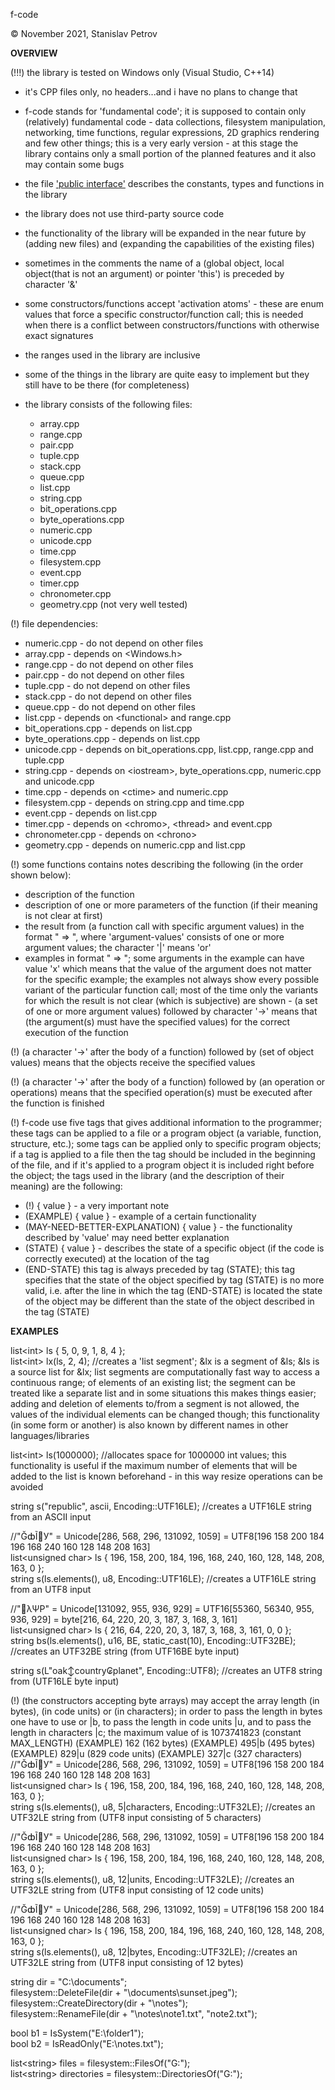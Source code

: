 f-code

© November 2021, Stanislav Petrov

**OVERVIEW** 

(!!!) the library is tested on Windows only (Visual Studio, C++14)

- it's CPP files only, no headers...and i have no plans to change that

- f-code stands for 'fundamental code'; it is supposed to contain only (relatively) fundamental code - data collections, filesystem manipulation, networking, time functions, regular expressions, 2D graphics rendering and few other things; this is a very early version - at this stage the library contains only a small portion of the planned features and it also may contain some bugs

- the file ['public interface'](https://github.com/StanislavPetrov15/f-code/blob/main/Public%20interface) describes the constants, types and functions in the library 

- the library does not use third-party source code

- the functionality of the library will be expanded in the near future by (adding new files) and (expanding the capabilities of the existing files)

- sometimes in the comments the name of a (global object, local object(that is not an argument) or pointer 'this') is preceded by character '&'

- some constructors/functions accept 'activation atoms' - these are enum values that force a specific constructor/function call; this is needed when there is a
    conflict between constructors/functions with otherwise exact signatures

- the ranges used in the library are inclusive

- some of the things in the library are quite easy to implement but they still have to be there (for completeness)

- the library consists of the following files:
  - array.cpp
  - range.cpp
  - pair.cpp
  - tuple.cpp
  - stack.cpp
  - queue.cpp
  - list.cpp
  - string.cpp
  - bit_operations.cpp
  - byte_operations.cpp
  - numeric.cpp
  - unicode.cpp 
  - time.cpp
  - filesystem.cpp
  - event.cpp
  - timer.cpp
  - chronometer.cpp
  - geometry.cpp (not very well tested)

(!) file dependencies:
- numeric.cpp - do not depend on other files
- array.cpp - depends on <Windows.h>
- range.cpp - do not depend on other files
- pair.cpp - do not depend on other files
- tuple.cpp - do not depend on other files
- stack.cpp - do not depend on other files
- queue.cpp - do not depend on other files
- list.cpp - depends on \<functional\> and range.cpp
- bit_operations.cpp - depends on list.cpp
- byte_operations.cpp - depends on list.cpp
- unicode.cpp - depends on bit_operations.cpp, list.cpp, range.cpp and tuple.cpp
- string.cpp - depends on \<iostream\>, byte_operations.cpp, numeric.cpp and unicode.cpp
- time.cpp - depends on \<ctime\> and numeric.cpp
- filesystem.cpp - depends on string.cpp and time.cpp
- event.cpp - depends on list.cpp
- timer.cpp - depends on \<chromo\>, \<thread\> and event.cpp
- chronometer.cpp - depends on \<chrono\> 
- geometry.cpp - depends on numeric.cpp and list.cpp

(!) some functions contains notes describing the following (in the order shown below):
- description of the function
- description of one or more parameters of the function (if their meaning is not clear at first)
- the result from (a function call with specific argument values) in the format "<argument-values> => <result>",
  where 'argument-values' consists of one or more argument values; the character '|' means 'or'
- examples in format "<function-call> => <result>"; some arguments in the example can have value 'x' which means that the value of the argument
  does not matter for the specific example; the examples not always show every possible variant of the particular function call; most of the time
  only the variants for which the result is not clear (which is subjective) are shown - (a set of one or more argument values) followed by character '->' means that (the   argument(s) must have the specified values) for the correct execution of the function

(!) (a character '->' after the body of a function) followed by (set of object values) means that the objects receive the specified values

(!) (a character '->' after the body of a function) followed by (an operation or operations) means that the specified operation(s) must be executed after
    the function is finished

(!) f-code use five tags that gives additional information to the programmer; these tags can be applied to a file or
    a program object (a variable, function, structure, etc.); some tags can be applied only to specific program objects;
    if a tag is applied to a file then the tag should be included in the beginning of the file, and if it's applied to a program object it is included right before the object; the tags used in the library (and the description of their meaning) are the following:
   - (!) { value } - a very important note
   - (EXAMPLE) { value }  - example of a certain functionality  
   - (MAY-NEED-BETTER-EXPLANATION) { value } - the functionality described by 'value' may need better explanation  
   - (STATE) { value } - describes the state of a specific object  (if the code is correctly executed) at the location of the tag  
   - (END-STATE) this tag is always preceded by tag (STATE); this tag specifies that the state of the object specified by tag (STATE) is no more valid, i.e. after the line in  which the tag (END-STATE) is located the state of the object may be different than the state of the object described in the tag (STATE)

**EXAMPLES**
	
list\<int> ls { 5, 0, 9, 1, 8, 4 };  
list\<int> lx(ls, 2, 4); //creates a 'list segment'; &lx is a segment of &ls; &ls is a source list for &lx; list segments are computationally fast way to access a continuous range; of elements of an existing list; the segment can be treated like a separate list and in some situations this makes things easier; adding and deletion of elements to/from a segment is not allowed, the values of the individual elements can be changed though; this functionality (in some form or another) is also known by different names in other languages/libraries  
		
list\<int> ls(1000000); //allocates space for 1000000 int values; this functionality is useful if the maximum number of elements that will be added to the list is known beforehand - in this way resize operations can be avoided 

string s("republic", ascii, Encoding::UTF16LE); //creates a UTF16LE string from an ASCII input  

//"ĞȸĨ𠀔У" = Unicode[286, 568, 296, 131092, 1059] = UTF8[196 158 200 184 196 168 240 160 128 148 208 163]  
list\<unsigned char> ls { 196, 158, 200, 184, 196, 168, 240, 160, 128, 148, 208, 163, 0 };  
string s(ls.elements(), u8, Encoding::UTF16LE); //creates a UTF16LE string from an UTF8 input  

//"𠀔λΨΡ" = Unicode[131092, 955, 936, 929] = UTF16[55360, 56340, 955, 936, 929] = byte[216, 64, 220, 20, 3, 187, 3, 168, 3, 161]  
list\<unsigned char> ls { 216, 64, 220, 20, 3, 187, 3, 168, 3, 161, 0, 0 };  
string bs(ls.elements(), u16, BE, static_cast<unsigned int>(10), Encoding::UTF32BE); //creates an UTF32BE string (from UTF16BE byte input)  

string s(L"oak↕country₢planet", Encoding::UTF8); //creates an UTF8 string from (UTF16LE byte input)

(!) (the constructors accepting byte arrays) may accept the array length (in bytes), (in code units) or (in characters); in order to pass
        the length in bytes one have to use <N> or <N>|b, to pass the length in code units <N>|u, and to pass the length in characters <N>|c;
		the maximum value of <N> is 1073741823 (constant MAX_LENGTH)
        (ЕXAMPLE) 162 (162 bytes)
        (ЕXAMPLE) 495|b (495 bytes)
        (EXAMPLE) 829|u (829 code units)
        (ЕXAMPLE) 327|c (327 characters)      
//"ĞȸĨ𠀔У" = Unicode[286, 568, 296, 131092, 1059] = UTF8[196 158 200 184 196 168 240 160 128 148 208 163]  
list\<unsigned char> ls { 196, 158, 200, 184, 196, 168, 240, 160, 128, 148, 208, 163, 0 };  
string s(ls.elements(), u8, 5|characters, Encoding::UTF32LE); //creates an UTF32LE string from (UTF8 input consisting of 5 characters)  

//"ĞȸĨ𠀔У" = Unicode[286, 568, 296, 131092, 1059] = UTF8[196 158 200 184 196 168 240 160 128 148 208 163]  
list\<unsigned char> ls { 196, 158, 200, 184, 196, 168, 240, 160, 128, 148, 208, 163, 0 };  
string s(ls.elements(), u8, 12|units, Encoding::UTF32LE); //creates an UTF32LE string from (UTF8 input consisting of 12 code units)  

//"ĞȸĨ𠀔У" = Unicode[286, 568, 296, 131092, 1059] = UTF8[196 158 200 184 196 168 240 160 128 148 208 163]  
list\<unsigned char> ls { 196, 158, 200, 184, 196, 168, 240, 160, 128, 148, 208, 163, 0 };  
string s(ls.elements(), u8, 12|bytes, Encoding::UTF32LE); //creates an UTF32LE string from (UTF8 input consisting of 12 bytes)  

string dir = "C:\\documents";  
filesystem::DeleteFile(dir + "\\documents\\sunset.jpeg");   
filesystem::CreateDirectory(dir + "\\notes");  
filesystem::RenameFile(dir + "\\notes\\note1.txt", "note2.txt");  
  
bool b1 = IsSystem("E:\\folder1");  
bool b2 = IsReadOnly("E:\\notes.txt");  
 
list\<string> files = filesystem::FilesOf("G:");  
list\<string> directories = filesystem::DirectoriesOf("G:");












